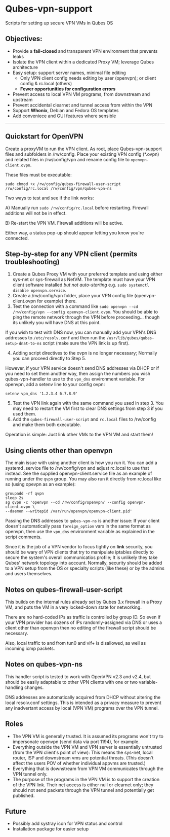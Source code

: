# Qubes-vpn-support
Scripts for setting up secure VPN VMs in Qubes OS

Objectives:
-
* Provide a **fail-closed** and transparent VPN environment that prevents leaks
* Isolate the VPN client within a dedicated Proxy VM; leverage Qubes architecture
* Easy setup: support server names, minimal file editing
  * Only VPN client config needs editing by user (openvpn); or client config & rc.local (others)
  * __Fewer opportunities for configuration errors__
* Prevent access to local VPN VM programs, from downstream and upstream
* Prevent accidental clearnet and tunnel access from within the VPN
* Support __Whonix__, Debian and Fedora OS templates
* Add conveniece and GUI features where sensible

---

Quickstart for OpenVPN
-
Create a proxyVM to run the VPN client. As root, place Qubes-vpn-support files and subfolders in /rw/config. Place your existing VPN config (*.ovpn) and related files in /rw/config/vpn and rename config file to `openvpn-client.ovpn`.

These files must be executable:
```
sudo chmod +x /rw/config/qubes-firewall-user-script /rw/config/rc.local /rw/config/vpn/qubes-vpn-ns
```

Two ways to test and see if the link works:

  A) Manually run `sudo /rw/config/rc.local` before restarting. Firewall additions will not be in effect.

  B) Re-start the VPN VM. Firewall additions will be active.

  Either way, a status pop-up should appear letting you know you're connected.


Step-by-step for any VPN client (permits troubleshooting)
-
1. Create a Qubes Proxy VM with your preferred template and using either sys-net or sys-firewall as NetVM. The template must have your VPN client software installed *but not auto-starting* e.g. `sudo systemctl disable openvpn.service`.
2. Create a /rw/config/vpn folder, place your VPN config file (openvpn-client.ovpn for example) there.
3. Test the connection with a command like `sudo openvpn --cd  /rw/config/vpn --config openvpn-client.ovpn`. You should be able to ping the remote network through the VPN before proceeding... though its unlikely you will have DNS at this point.

If you wish to test with DNS now, you can manually add your VPN's DNS addresses to `/etc/resolv.conf` and then run the `/usr/lib/qubes/qubes-setup-dnat-to-ns` script (make sure the VPN link is up first).

4. Adding script directives to the ovpn is no longer necessary; Normally you can proceed directly to Step 5.

However, if your VPN service doesn't send DNS addresses via DHCP or if you need to set them another way, then assign the numbers you wish qubes-vpn-handler to use to the `vpn_dns` environment variable. For openvpn, add a setenv line to your config ovpn:
 ```
 setenv vpn_dns '1.2.3.4 6.7.8.9'
 ```
5. Test the VPN link again with the same command you used in step 3. You may need to restart the VM first to clear DNS settings from step 3 if you used them.
6. Add the `qubes-firewall-user-script` and `rc.local` files to /rw/config and make them both executable.


Operation is simple: Just link other VMs to the VPN VM and start them!

Using clients other than openvpn
-
The main issue with using another client is how you run it. You can add a systemd .service file to /rw/config/vpn and adjust rc.local to use that instead. See the supplied openvpn-client.service file as an example of running under the `qvpn` group. You may also run it directly from rc.local like so (using opevpn as an example):
```
groupadd -rf qvpn
sleep 2s
sg qvpn -c 'openvpn --cd /rw/config/openvpn/ --config openvpn-client.ovpn \
--daemon --writepid /var/run/openvpn/openvpn-client.pid'
```

Passing the DNS addresses to `qubes-vpn-ns` is another issue: If your client doesn't automatically pass `foreign_option` vars in the same format as openvpn, then use the `vpn_dns` environment variable as explained in the script comments.

Since it is the job of a VPN vendor to focus tightly on __link__ security, you should be wary of VPN clients that try to manipulate iptables directly to secure the system's overall communicatios profile; It is unlikely they take Qubes' network topology into account. Normally, security should be added to a VPN setup from the OS or specialty scripts (like these) or by the admins and users themselves.

Notes on qubes-firewall-user-script
-
This builds on the internal rules already set by Qubes 3.x firewall in a Proxy VM, and puts the VM in a very locked-down state for networking.

There are no hard-coded IPs as traffic is controlled by group ID. So even if your VPN provider has dozens of IPs randomly-assigned via DNS or uses a client other than openvpn then no editing of the firewall script should be necessary.

Also, local traffic to and from tun0 and vif+ is disallowed, as well as incoming icmp packets.

Notes on qubes-vpn-ns
-
This handler script is tested to work with OpenVPN v2.3 and v2.4, but should be easily adaptable to other VPN clients with one or two variable-handling changes.

DNS addresses are automatically acquired from DHCP without altering the local resolv.conf settings. This is intended as a privacy measure to prevent any inadvertant access by local (VPN VM) programs over the VPN tunnel.

Roles
--
* The VPN VM is generally trusted. It is assumed its programs won't try to impersonate openvpn (send data via port 1194), for example.
* Everything outside the VPN VM and VPN server is essentially untrusted (from the VPN client's point of view): This means the sys-net, local router, ISP and downstream vms are potential threats. (This doesn't affect the users POV of whether individual appvms are trusted.)
* Everything that is downstream from VPN VM communicates through the VPN tunnel only.
* The purpose of the programs in the VPN VM is to support the creation of the VPN link. Their net access is either null or clearnet only; they should not send packets through the VPN tunnel and potentially get published.

Future
-
* Possibly add systray icon for VPN status and control
* Installation package for easier setup
